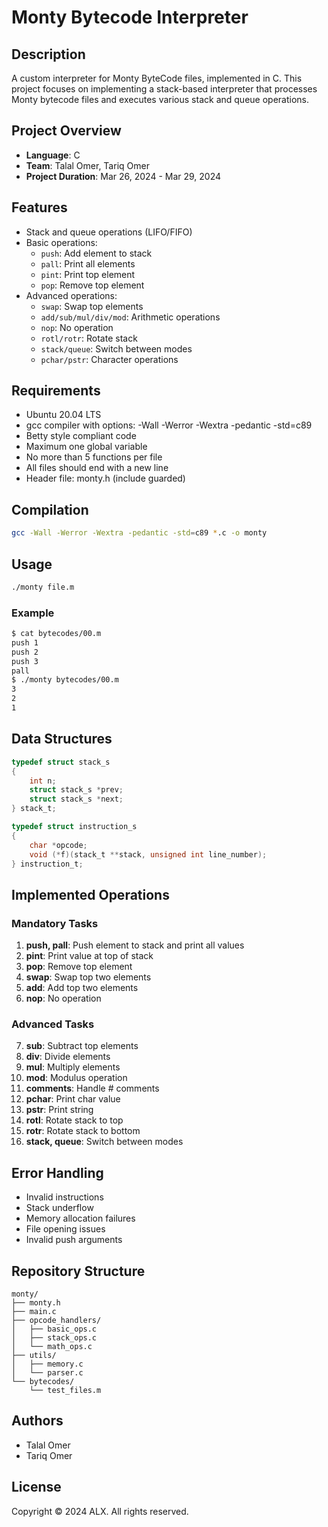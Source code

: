 # Monty Bytecode Interpreter

## Description

A custom interpreter for Monty ByteCode files, implemented in C. This project focuses on implementing a stack-based interpreter that processes Monty bytecode files and executes various stack and queue operations.

## Project Overview

- **Language**: C
- **Team**: Talal Omer, Tariq Omer
- **Project Duration**: Mar 26, 2024 - Mar 29, 2024

## Features

- Stack and queue operations (LIFO/FIFO)
- Basic operations:
  - `push`: Add element to stack
  - `pall`: Print all elements
  - `pint`: Print top element
  - `pop`: Remove top element
- Advanced operations:
  - `swap`: Swap top elements
  - `add/sub/mul/div/mod`: Arithmetic operations
  - `nop`: No operation
  - `rotl/rotr`: Rotate stack
  - `stack/queue`: Switch between modes
  - `pchar/pstr`: Character operations

## Requirements

- Ubuntu 20.04 LTS
- gcc compiler with options: -Wall -Werror -Wextra -pedantic -std=c89
- Betty style compliant code
- Maximum one global variable
- No more than 5 functions per file
- All files should end with a new line
- Header file: monty.h (include guarded)

## Compilation

```bash
gcc -Wall -Werror -Wextra -pedantic -std=c89 *.c -o monty
```

## Usage

```bash
./monty file.m
```

### Example

```bash
$ cat bytecodes/00.m
push 1
push 2
push 3
pall
$ ./monty bytecodes/00.m
3
2
1
```

## Data Structures

```c
typedef struct stack_s
{
    int n;
    struct stack_s *prev;
    struct stack_s *next;
} stack_t;

typedef struct instruction_s
{
    char *opcode;
    void (*f)(stack_t **stack, unsigned int line_number);
} instruction_t;
```

## Implemented Operations

### Mandatory Tasks

1. **push, pall**: Push element to stack and print all values
2. **pint**: Print value at top of stack
3. **pop**: Remove top element
4. **swap**: Swap top two elements
5. **add**: Add top two elements
6. **nop**: No operation

### Advanced Tasks

7. **sub**: Subtract top elements
8. **div**: Divide elements
9. **mul**: Multiply elements
10. **mod**: Modulus operation
11. **comments**: Handle # comments
12. **pchar**: Print char value
13. **pstr**: Print string
14. **rotl**: Rotate stack to top
15. **rotr**: Rotate stack to bottom
16. **stack, queue**: Switch between modes

## Error Handling

- Invalid instructions
- Stack underflow
- Memory allocation failures
- File opening issues
- Invalid push arguments

## Repository Structure

```plantxt
monty/
├── monty.h
├── main.c
├── opcode_handlers/
│   ├── basic_ops.c
│   ├── stack_ops.c
│   └── math_ops.c
├── utils/
│   ├── memory.c
│   └── parser.c
└── bytecodes/
    └── test_files.m
```

## Authors

- Talal Omer
- Tariq Omer

## License

Copyright © 2024 ALX. All rights reserved.
